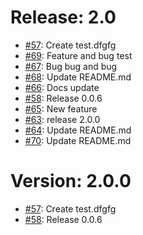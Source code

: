Release: 2.0
============

* [#57](https://github.com/saadmk11/test/pull/57): Create test.dfgfg
* [#69](https://github.com/saadmk11/test/pull/69): Feature and bug test
* [#67](https://github.com/saadmk11/test/pull/67): Bug bug and bug
* [#68](https://github.com/saadmk11/test/pull/68): Update README.md
* [#66](https://github.com/saadmk11/test/pull/66): Docs update
* [#58](https://github.com/saadmk11/test/pull/58): Release 0.0.6
* [#65](https://github.com/saadmk11/test/pull/65): New feature
* [#63](https://github.com/saadmk11/test/pull/63): release 2.0.0
* [#64](https://github.com/saadmk11/test/pull/64): Update README.md
* [#70](https://github.com/saadmk11/test/pull/70): Update README.md


Version: 2.0.0
==============

* [#57](https://github.com/saadmk11/test/pull/57): Create test.dfgfg
* [#58](https://github.com/saadmk11/test/pull/58): Release 0.0.6
